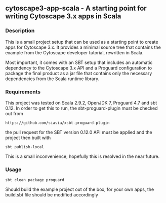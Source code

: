## cytoscape3-app-scala - A starting point for writing Cytoscape 3.x apps in Scala

### Description

This is a small project setup that can be used as a starting point to create apps for Cytoscape 3.x. It provides a minimal source tree that contains the example from the Cytoscape developer tutorial, rewritten in Scala.

Most important, it comes with an SBT setup that includes an automatic dependency to the Cytoscape 3.x API and a Proguard configuration to package the final product as a jar file that contains only the necessary dependencies from the Scala runtime library.

### Requirements

This project was tested on Scala 2.9.2, OpenJDK 7, Proguard 4.7 and sbt 0.12.
In order to get this to run, the sbt-proguard-plugin must be checked out from

	https://github.com/siasia/xsbt-proguard-plugin

the pull request for the SBT version 0.12.0 API must be applied and the
project then built with

	sbt publish-local

This is a small inconvenience, hopefully this is resolved in the near future.

### Usage

	sbt clean package proguard

Should build the example project out of the box, for your own apps, the
build.sbt file should be modified accordingly

